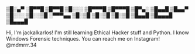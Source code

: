 ▒█░▄▀ ░█▀▀█ ▒█▀▀█ ▒█░░░ ▒█▀▀▀█ ▒█▀▀▀█ 
▒█▀▄░ ▒█▄▄█ ▒█▄▄▀ ▒█░░░ ▒█░░▒█ ░▀▀▀▄▄ 
▒█░▒█ ▒█░▒█ ▒█░▒█ ▒█▄▄█ ▒█▄▄▄█ ▒█▄▄▄█

Hi, I'm jackalkarlos!
I'm still learning Ethical Hacker stuff and Python.
I know Windows Forensic techniques.
You can reach me on Instagram! @mdmrrr.34 

<!---
jackalkarlos/jackalkarlos is a ✨ special ✨ repository because its `README.md` (this file) appears on your GitHub profile.
You can click the Preview link to take a look at your changes.
--->
